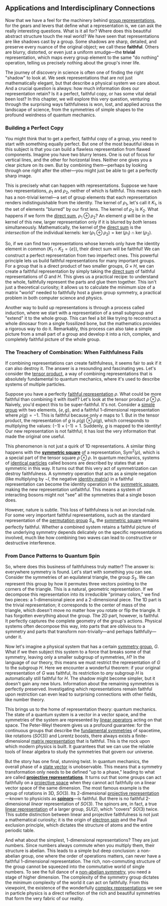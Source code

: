 ## Applications and Interdisciplinary Connections

Now that we have a feel for the machinery behind [group representations](@article_id:144931), for the gears and levers that define what a representation is, we can ask the really interesting questions. What is it all for? Where does this beautiful abstract structure touch the real world? We have seen that representations are like shadows cast by a group. Some shadows are sharp, detailed, and preserve every nuance of the original object; we call these **faithful**. Others are blurry, distorted, or even just a uniform smudge—the **trivial** representation, which maps every group element to the same "do nothing" operation, telling us precisely nothing about the group's inner life.

The journey of discovery in science is often one of finding the right "shadow" to look at. We seek representations that are not just mathematically elegant, but that describe a physical system we care about. And a crucial question is always: how much information does our representation retain? Is it a perfect, faithful copy, or has some vital detail been lost? In this chapter, we will explore this very question, venturing through the surprising ways faithfulness is won, lost, and applied across the landscape of science, from the symmetries of simple shapes to the profound weirdness of quantum mechanics.

### Building a Perfect Copy

You might think that to get a perfect, faithful copy of a group, you need to start with something equally perfect. But one of the most beautiful ideas in this subject is that you can build a flawless representation from flawed components. Imagine you have two blurry lenses. One is out of focus for vertical lines, and the other for horizontal lines. Neither one gives you a clear picture on its own. But by combining them—perhaps by looking through one right after the other—you might just be able to get a perfectly sharp image.

This is precisely what can happen with representations. Suppose we have two representations, $\rho_1$ and $\rho_2$, neither of which is faithful. This means each has a non-trivial kernel—a set of group elements that each representation renders indistinguishable from the identity. The kernel of $\rho_1$, let's call it $K_1$, is the set of elements "blurred" by our first lens. The kernel of $\rho_2$ is $K_2$. What happens if we form the [direct sum](@article_id:156288), $\rho_1 \oplus \rho_2$? An element $g$ will be in the kernel of this new, larger representation only if it is blurred by *both* lenses simultaneously. Mathematically, the kernel of the [direct sum](@article_id:156288) is the *intersection* of the individual kernels: $\ker(\rho_1 \oplus \rho_2) = \ker(\rho_1) \cap \ker(\rho_2)$.

So, if we can find two representations whose kernels only have the identity element in common ($K_1 \cap K_2 = \{e\}$), their direct sum will be faithful! We can construct a perfect representation from two imperfect ones. This powerful principle lets us build faithful representations for many important groups. For a group that is a direct product of two smaller groups, $G \times H$, we can create a faithful representation by simply taking the [direct sum](@article_id:156288) of faithful representations of $G$ and $H$. This gives us a practical recipe: to understand the whole, faithfully represent the parts and glue them together. This isn't just a theoretical curiosity; it allows us to calculate the minimum size of a matrix "world" needed to faithfully host a given group symmetry, a practical problem in both computer science and physics.

Another way to build up representations is through a process called induction, where we start with a representation of a small subgroup and "extend" it to the whole group. This can feel a bit like trying to reconstruct a whole dinosaur from a single fossilized bone, but the mathematics provides a rigorous way to do it. Remarkably, this process can also take a simple picture from a small part of a group and develop it into a rich, complex, and completely faithful picture of the whole group.

### The Treachery of Combination: When Faithfulness Fails

If combining representations can create faithfulness, it seems fair to ask if it can also destroy it. The answer is a resounding and fascinating yes. Let's consider the [tensor product](@article_id:140200), a way of combining representations that is absolutely fundamental to quantum mechanics, where it's used to describe systems of multiple particles.

Suppose you have a perfectly [faithful representation](@article_id:144083) $\rho$. What could be more faithful than combining it with itself? Let's look at the tensor product $\rho \otimes \rho$. Naively, you'd expect this to be super-faithful. It's not. Consider a [simple group](@article_id:147120) with two elements, $\{e, g\}$, and a faithful 1-dimensional representation where $\rho(g) = -1$. This is faithful because only $e$ maps to $1$. But in the tensor product, the representation of $g$ is $\rho(g) \otimes \rho(g)$, which corresponds to multiplying the values: $(-1) \times (-1) = 1$. Suddenly, $g$ is mapped to the identity! Our new representation is not faithful; it has lost the very information that made the original one useful.

This phenomenon is not just a quirk of 1D representations. A similar thing happens with the **[symmetric square](@article_id:137182)** of a representation, $\text{Sym}^2(\rho)$, which is a special part of the tensor square $\rho \otimes \rho$. In quantum mechanics, systems of [identical particles](@article_id:152700) called bosons are described by states that are symmetric in this way. It turns out that this very act of symmetrization can destroy faithfulness. A symmetry operation that acts as a simple negation (like multiplying by $-I$, the negative [identity matrix](@article_id:156230)) in a faithful representation can become the identity operation in the [symmetric square](@article_id:137182), making the new representation unfaithful. This means a system of interacting bosons might not "see" all the symmetries that a single boson does.

However, nature is subtle. This loss of faithfulness is not an ironclad rule. For some very important faithful representations, such as the standard representation of the [permutation group](@article_id:145654) $S_4$, the [symmetric square](@article_id:137182) remains perfectly faithful. Whether a combined system retains a faithful picture of the underlying symmetry depends delicately on the specific representations involved, much like how combining two waves can lead to constructive or destructive interference.

### From Dance Patterns to Quantum Spin

So, where does this business of faithfulness truly matter? The answer is: everywhere symmetry is found. Let's start with something you can see. Consider the symmetries of an equilateral triangle, the group $S_3$. We can represent this group by how it permutes three vectors pointing to the corners of the triangle. This is a natural, geometric representation. If we decompose this representation into its irreducible "primary colors," we find two pieces: a 1-dimensional piece and a 2-dimensional piece. The 1D part is the trivial representation; it corresponds to the center of mass of the triangle, which doesn't move no matter how you rotate or flip the triangle. It has forgotten everything about the group. The 2D part, however, is faithful. It perfectly captures the complete geometry of the group's actions. Physical systems often decompose this way, into parts that are oblivious to a symmetry and parts that transform non-trivially—and perhaps faithfully—under it.

Now let's imagine a physical system that has a certain [symmetry group](@article_id:138068), $G$. What if we then subject this system to a force that breaks some of that symmetry, leaving only a smaller subgroup of symmetries, $H$? In the language of our theory, this means we must restrict the representation of $G$ to the subgroup $H$. Here we encounter a wonderful theorem: if your original representation of $G$ was faithful, its restriction to *any* subgroup $H$ is automatically still faithful for $H$. The shadow might become simpler, but it doesn't gain any new blurs. Information about the remaining symmetries is perfectly preserved. Investigating which representations remain faithful upon restriction can even lead to surprising connections with other fields, like number theory.

This brings us to the home of representation theory: quantum mechanics. The state of a quantum system is a vector in a vector space, and the symmetries of the system are represented by [linear operators](@article_id:148509) acting on that space. The Peter-Weyl theorem gives us a profound guarantee: for the continuous groups that describe the [fundamental symmetries](@article_id:160762) of spacetime, like rotations ($SO(3)$) and Lorentz boosts, there always exists a finite-dimensional [matrix representation](@article_id:142957) that is faithful. This is the rock upon which modern physics is built. It guarantees that we can use the reliable tools of linear algebra to study the symmetries that govern our universe.

But the story has one final, stunning twist. In quantum mechanics, the overall phase of a [state vector](@article_id:154113) is unobservable. This means that a symmetry transformation only needs to be defined "up to a phase," leading to what are called **[projective representations](@article_id:142742)**. It turns out that some groups can act faithfully on a [projective space](@article_id:149455) when they cannot act faithfully on a linear vector space of the same dimension. The most famous example is the group of rotations in 3D, $SO(3)$. Its 2-dimensional [projective representation](@article_id:144475)—known to physicists as **[spinors](@article_id:157560)**—is faithful. But there is no faithful 2-dimensional *linear* representation of $SO(3)$. The spinors are, in fact, a true [linear representation](@article_id:139476) of a larger group, $SU(2)$, which "covers" $SO(3)$ twice. This subtle distinction between linear and projective faithfulness is not just a mathematical curiosity; it is the origin of [electron spin](@article_id:136522) and the Pauli exclusion principle, which dictates the structure of atoms and the entire periodic table.

And what about the simplest, 1-dimensional representations? They are just numbers. Since numbers always commute when you multiply them, their structure is abelian. This leads to a simple but deep conclusion: a non-abelian group, one where the order of operations matters, can never have a faithful 1-dimensional representation. The rich, non-commuting structure of the group cannot be squeezed into the commutative world of single numbers. To see the full dance of a [non-abelian symmetry](@article_id:199583), you need a stage of higher dimension. The complexity of the symmetry group dictates the minimum complexity of the world it can act on faithfully. From this viewpoint, the existence of the wonderfully [complex representations](@article_id:143837) we see in particle physics is a direct reflection of the rich and beautiful symmetries that form the very fabric of our reality.